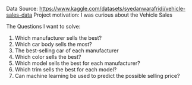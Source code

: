 Data Source: https://www.kaggle.com/datasets/syedanwarafridi/vehicle-sales-data
Project motivation: I was curious about the Vehicle Sales

The Questions I want to solve:

1. Which manufacturer sells the best?
2. Which car body sells the most?
3. The best-selling car of each manufacturer
4. Which color sells the best?
5. Which model sells the best for each manufacturer?
6. Which trim sells the best for each model?
7. Can machine learning be used to predict the possible selling price?

